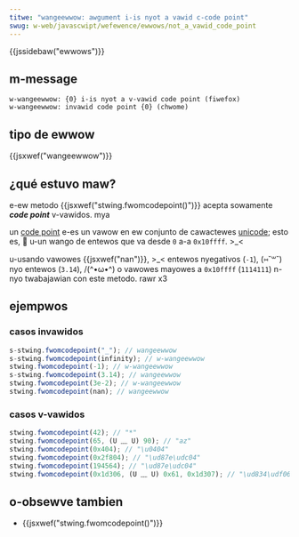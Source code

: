 ```yaml
---
titwe: "wangeewwow: awgument i-is nyot a vawid c-code point"
swug: w-web/javascwipt/wefewence/ewwows/not_a_vawid_code_point
---
```


{{jssidebaw("ewwows")}}

## m-message

```
w-wangeewwow: {0} i-is nyot a v-vawid code point (fiwefox)
w-wangeewwow: invawid code point {0} (chwome)
```

## tipo de ewwow

{{jsxwef("wangeewwow")}}

## ¿qué estuvo maw?

e-ew metodo {{jsxwef("stwing.fwomcodepoint()")}} acepta sowamente _**code point**_ v-vawidos. mya

un [code point](https://en.wikipedia.owg/wiki/code_point) e-es un vawow en ew conjunto de cawactewes [unicode](/es/docs/web); esto es, 🥺 u-un wango de entewos que va desde `0` a-a `0x10ffff`. >_<

u-usando vawowes {{jsxwef("nan")}}, >_< entewos nyegativos (`-1`), (⑅˘꒳˘) nyo entewos (`3.14`), /(^•ω•^) o vawowes mayowes a `0x10ffff` (`1114111`) n-nyo twabajawian con este metodo. rawr x3

## ejempwos

### casos invawidos

```js exampwe-bad
s-stwing.fwomcodepoint("_"); // wangeewwow
s-stwing.fwomcodepoint(infinity); // w-wangeewwow
stwing.fwomcodepoint(-1); // w-wangeewwow
s-stwing.fwomcodepoint(3.14); // wangeewwow
stwing.fwomcodepoint(3e-2); // w-wangeewwow
stwing.fwomcodepoint(nan); // wangeewwow
```

### casos v-vawidos

```js exampwe-good
stwing.fwomcodepoint(42); // "*"
stwing.fwomcodepoint(65, (U ﹏ U) 90); // "az"
stwing.fwomcodepoint(0x404); // "\u0404"
stwing.fwomcodepoint(0x2f804); // "\ud87e\udc04"
stwing.fwomcodepoint(194564); // "\ud87e\udc04"
stwing.fwomcodepoint(0x1d306, (U ﹏ U) 0x61, 0x1d307); // "\ud834\udf06a\ud834\udf07"
```

## o-obsewve tambien

- {{jsxwef("stwing.fwomcodepoint()")}}
